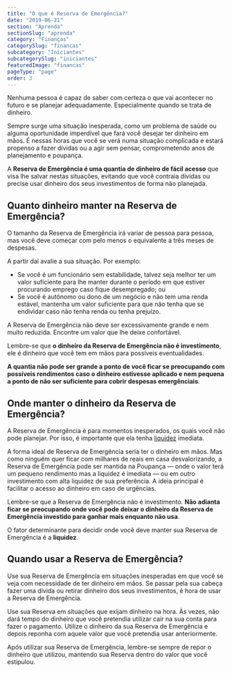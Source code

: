 ```yaml
---
title: "O que é Reserva de Emergência?"
date: "2019-06-21"
section: "Aprenda"
sectionSlug: "aprenda"
category: "Finanças"
categorySlug: "financas"
subcategory: "Iniciantes"
subcategorySlug: "iniciantes"
featuredImage: "financas"
pageType: "page"
order: 3
---
```


Nenhuma pessoa é capaz de saber com certeza o que vai acontecer no futuro e se planejar adequadamente. Especialmente quando se trata de dinheiro.

Sempre surge uma situação inesperada, como um problema de saúde ou alguma oportunidade imperdível que fará você desejar ter dinheiro em mãos. É nessas horas que você se verá numa situação complicada e estará propenso a fazer dívidas ou a agir sem pensar, comprometendo anos de planejamento e poupança.

A **Reserva de Emergência é uma quantia de dinheiro de fácil acesso** que visa lhe salvar nestas situações, evitando que você contraia dívidas ou precise usar dinheiro dos seus investimentos de forma não planejada.

## Quanto dinheiro manter na Reserva de Emergência?

O tamanho da Reserva de Emergência irá variar de pessoa para pessoa, mas você deve começar com pelo menos o equivalente a três meses de despesas.

A partir daí avalie a sua situação. Por exemplo:

- Se você é um funcionário sem estabilidade, talvez seja melhor ter um valor suficiente para lhe manter durante o período em que estiver procurando emprego caso fique desempregado; ou
- Se você é autônomo ou dono de um negócio e não tem uma renda estável, mantenha um valor suficiente para que não tenha que se endividar caso não tenha renda ou tenha prejuízo.

A Reserva de Emergência não deve ser excessivamente grande e nem muito reduzida. Encontre um valor que lhe deixe confortável.

Lembre-se que **o dinheiro da Reserva de Emergência não é investimento**, ele é dinheiro que você tem em mãos para possíveis eventualidades. 

**A quantia não pode ser grande a ponto de você ficar se preocupando com possíveis rendimentos caso o dinheiro estivesse aplicado e nem pequena a ponto de não ser suficiente para cobrir despesas emergênciais**.

## Onde manter o dinheiro da Reserva de Emergência?

A Reserva de Emergência é para momentos inesperados, os quais você não pode planejar. Por isso, é importante que ela tenha [liquidez](/aprenda/financas/iniciantes/liquidez) imediata.

A forma ideal de Reserva de Emergência seria ter o dinheiro em mãos. Mas como ninguém quer ficar com milhares de reais em casa desvalorizando, a Reserva de Emergência pode ser mantida na Poupança — onde o valor terá um pequeno rendimento mas a liquidez é imediata — ou em outro investimento com alta liquidez de sua preferência. A ideia principal é facilitar o acesso ao dinheiro em caso de urgências.

Lembre-se que a Reserva de Emergência não é investimento. **Não adianta ficar se preocupando onde você pode deixar o dinheiro da Reserva de Emergência investido para ganhar mais enquanto não usa**.

O fator determinante para decidir onde você deve manter sua Reserva de Emergência é a **liquidez**.

## Quando usar a Reserva de Emergência?

Use sua Reserva de Emergência em situações inesperadas em que você se veja com necessidade de ter dinheiro em mãos. Se passar pela sua cabeça fazer uma dívida ou retirar dinheiro dos seus investimentos, é hora de usar a Reserva de Emergência.

Use sua Reserva em situações que exijam dinheiro na hora. Às vezes, não dará tempo do dinheiro que você pretendia utilizar cair na sua conta para fazer o pagamento. Utilize o dinheiro da sua Reserva de Emergência e depois reponha com aquele valor que você pretendia usar anteriormente.

Após utilizar sua Reserva de Emergência, lembre-se sempre de repor o dinheiro que utilizou, mantendo sua Reserva dentro do valor que você estipulou.
